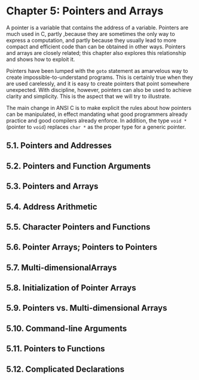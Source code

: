 # Chapter 5: Pointers and Arrays

A pointer is a variable that contains the address of a variable. Pointers are much used in C, partly ,because they are sometimes the only way to express a computation, and partly because they usually lead to more compact and efficient code than can be obtained in other ways. Pointers and arrays are closely related; this chapter also explores this relationship and shows how to exploit it.

Pointers have been lumped with the `goto` statement as amarvelous way to create impossible-to-understand programs. This is certainly true when they are used carelessly, and it is easy to create pointers that point somewhere unexpected. With discipline, however, pointers can also be used to achieve clarity and simplicity. This is the aspect that we will try to illustrate.

The main change in ANSI C is to make explicit the rules about how pointers can be manipulated, in effect mandating what good programmers already practice and good compilers already enforce. In addition, the type `void *` (pointer to `void`) replaces `char *` as the proper type for a generic pointer.


## 5.1. Pointers and Addresses



## 5.2. Pointers and Function Arguments
## 5.3. Pointers and Arrays
## 5.4. Address Arithmetic
## 5.5. Character Pointers and Functions
## 5.6. Pointer Arrays; Pointers to Pointers
## 5.7. Multi-dimensionalArrays
## 5.8. Initialization of Pointer Arrays
## 5.9. Pointers vs. Multi-dimensional Arrays
## 5.10. Command-line Arguments
## 5.11. Pointers to Functions
## 5.12. Complicated Declarations
